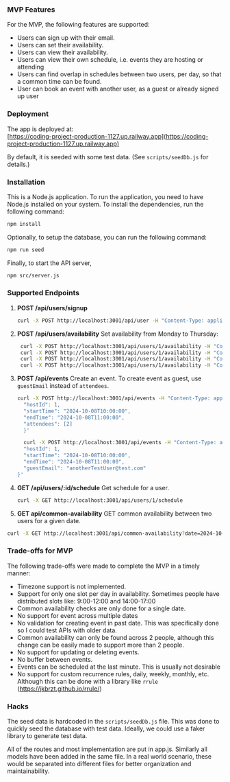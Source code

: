 ### MVP Features

For the MVP, the following features are supported:

- Users can sign up with their email.
- Users can set their availability.
- Users can view their availability.
- Users can view their own schedule, i.e. events they are hosting or attending
- Users can find overlap in schedules between two users, per day, so that a common time can be found.
- User can book an event with another user, as a guest or already signed up user

### Deployment

The app is deployed at:  
[https://coding-project-production-1127.up.railway.app](https://coding-project-production-1127.up.railway.app)

By default, it is seeded with some test data. (See `scripts/seedDb.js` for details.)


### Installation
This is a Node.js application. To run the application, you need to have Node.js installed on your system.
To install the dependencies, run the following command:

```bash
npm install
```
Optionally, to setup the database, you can run the following command:

```bash
npm run seed
```

Finally, to start the API server,
  
```bash
npm src/server.js
```
  
### Supported Endpoints

1. **POST /api/users/signup**

   ```bash
   curl -X POST http://localhost:3001/api/user -H "Content-Type: application/json" -d '{ "username": "rahulm", "email": "testuser@test.com"}'
   ```

2. **POST /api/users/availability**
   Set availability from Monday to Thursday:
   ```bash
    curl -X POST http://localhost:3001/api/users/1/availability -H "Content-Type: application/json" -d '{"startTime": "09:00", "endTime": "12:00", "day": "1"}'
    curl -X POST http://localhost:3001/api/users/1/availability -H "Content-Type: application/json" -d '{"startTime": "09:00", "endTime": "13:00", "day": "2"}'
    curl -X POST http://localhost:3001/api/users/1/availability -H "Content-Type: application/json" -d '{"startTime": "09:00", "endTime": "17:00", "day": "3"}'
    curl -X POST http://localhost:3001/api/users/1/availability -H "Content-Type: application/json" -d '{"startTime": "09:00", "endTime": "15:00", "day": "4"}'
    ```

3. **POST /api/events**
   Create an event. To create event as guest, use `guestEmail` instead of `attendees`.

    ```bash
    curl -X POST http://localhost:3001/api/events -H "Content-Type: application/json" -d '{
      "hostId": 1,
      "startTime": "2024-10-08T10:00:00",
      "endTime": "2024-10-08T11:00:00",
      "attendees": [2]
      }'
    ```

    ```bash
      curl -X POST http://localhost:3001/api/events -H "Content-Type: application/json" -d '{
      "hostId": 1,
      "startTime": "2024-10-08T10:00:00",
      "endTime": "2024-10-08T11:00:00",
      "guestEmail": "anotherTestUser@test.com"
    }'
    ```

4. **GET /api/users/:id/schedule**
    Get schedule for a user.
  
    ```bash
    curl -X GET http://localhost:3001/api/users/1/schedule
    ```

5. **GET api/common-availability**
  GET common availability between two users for a given date.
  
  ```bash
  curl -X GET http://localhost:3001/api/common-availability?date=2024-10-08&userId1=1&userId2=2
  ```

### Trade-offs for MVP

The following trade-offs were made to complete the MVP in a timely manner:

- Timezone support is not implemented.
- Support for only one slot per day in availability. Sometimes people have distributed slots like: 9:00-12:00 and 14:00-17:00
- Common availability checks are only done for a single date.
- No support for event across multiple dates
- No validation for creating event in past date. This was specifically done so I could test APIs with older data.
- Common availability can only be found across 2 people, although this change can be easily made to support more than 2 people.
- No support for updating or deleting events.
- No buffer between events.
- Events can be scheduled at the last minute. This is usually not desirable
- No support for custom recurrence rules, daily, weekly, monthly, etc. Although this can be done with a library like `rrule` (https://jkbrzt.github.io/rrule/)


### Hacks
The seed data is hardcoded in the `scripts/seedDb.js` file. This was done to quickly seed the database with test data. Ideally, we could use a faker library to generate test data.


All of the routes and most implementation are put in app.js. Similarly all models have been added in the same file. In a real world scenario, these would be separated into different files for better organization and maintainability.

